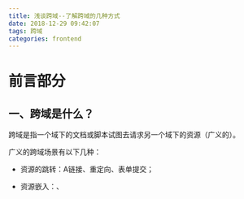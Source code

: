 ```yaml
---
title: 浅谈跨域--了解跨域的几种方式
date: 2018-12-29 09:42:07
tags: 跨域
categories: frontend
---
```


# 前言部分

## 一、跨域是什么？

跨域是指一个域下的文档或脚本试图去请求另一个域下的资源（广义的）。

广义的跨域场景有以下几种：

- 资源的跳转：A链接、重定向、表单提交；

- 资源嵌入：<link>、<script>、<img>、<iframe> 等DOM标签，还有样式中 background:url()、@font-face()等文件外链；

- 脚本请求： js发起的ajax请求、dom和js对象的跨域操作等；

我们通常所说的跨域是狭义的，是由浏览器同源策略限制的一类请求场景。

## 二、同源策略是什么？

同源策略/SOP（Same origin policy）是一种约定，由 Netscape 公司 1995 年引入浏览器，它是浏览器最核心也最基本的安全功能，如果缺少了同源策略，浏览器很容易受到XSS（跨站脚本攻击）、CSFR（Cross-site request forgery 跨站请求伪造）等攻击。所谓同源是指 ”协议+域名+端口” 三者相同，即便两个不同的域名指向同一个 ip 地址，也非同源。

跨域的安全限制，主要是针对浏览器端来说的，服务器端是不存在跨域安全限制的。

浏览器的同源策略限制从一个源加载的文档或脚本与来自另一个源的资源进行交互。如果协议、端口和主机对于两个页面是相同的，则两个页面具有相同的源，否则就是不同源的。如果要在js里发起跨域请求，则要进行一些特殊处理了。或者，你可以把请求发到自己的服务端，再通过后台代码发起请求，再将数据返回前端。

总结来说同源策略限制以下几种行为：

- Cookie、LocalStorage 和 IndexDB（也是一种前端缓存） 无法读取；
- DOM 和 Js对象无法获得；
-  AJAX 请求不能发送；

## 三、常见的跨域场景有哪些？

| URL                                                          | 说明                     | 是否允许通信 |
| :----------------------------------------------------------- | :----------------------- | :----------- |
| http://www.demo.com/a.js <br><http://www.demo.com/b.js><br><http://www.demo.com/lab/c.js> | 同一域名，不同文件或路径 | 允许         |
| <http://www.demo.com:8000/a.js> <br/><http://www.demo.com/b.js> | 同一域名，不同端口       | 不允许       |
| <http://www.demo.com/a.js> <br/><https://www.demo.com/b.js>  | 同一域名，不同协议       | 不允许       |
| <http://www.demo.com/a.js> <br/><http://127.0.0.1/b.js>      | 域名和域名对应相同ip     | 不允许       |
| <http://www.demo.com/a.js> <br/><http://x.demo.com/b.js><br/>http://demo.com/c.js | 主域相同，子域不同       | 不允许       |

#### 了解更多：

- 以上表格中第四个 “域名和域名对应相同IP” 不允许通信，虽然对应的IP地址是相同，但是也是不同的域名，这种也是判定为跨域的。我遇到的示例：做微信公众号的测试号配置时，需要在测试号的 **体验接口权限表** **- 网页服务 - 网页帐号 - 网页授权获取用户基本信息 **中配置 **授权回调页面域名**，这里配置的域名需要和提供公众号访问的域名保持一致，我理解的也就是保证非跨域情况配置。经过我多次踩坑，发现以下两种情况域名配置微信是无法进行授权回调的：

  1. 公司内网 IP 地址，经过外网映射之后形成的 IP 地址；
  2. IP 地址对应的一个域名；
  3. IP 地址相同，对应端口号未配置；

  第3条情况对应表格第二个“同一域名，不同端口”不允许访问，需要将端口严格保持一致。

  第1、2 条两种情况其实和表格中第四个的情况都是一回事，是属于 “域名和域名对应相同 IP” 的情况。后来我使用了内网的IP去设置，使授权回调IP和配置在公众号菜单访问的地址链接中的IP保持一致，完成了授权。

## 四、解决方案

- 通过 jsonp 跨域

- document.domain + iframe 跨域

- location.hash + iframe

- window.name + iframe 跨域

- postMessage 跨域

- 跨域资源共享（CORS）

- nginx 代理跨域

- nodejs 中间件代理跨域

- WebSocket 协议跨域

# 跨域的几种解决方案
## 一、jsonp 方式
jsonp (json with padding) 是 json 的一种“使用模式”，是为了解决跨域问题而产生的解决方案。

#### 1、jsonp 产生思路：

1. AJAX 直接请求普通文件存在跨域无权限访问的问题, 尽管是静态页面；
2. 我们在调用 js 文件的时候又不受跨域影响, 比如引入 jquery 框架的时候（通过<script>标签引入）；
3. 凡是拥有 src 这个属性的标签都可以跨域例如 <script> <img> <iframe>;
4. 如果想通过**纯web端**跨域访问数据只有一种可能,那就是把远程服务器上的数据装进js格式的文件里；
5. json 是一个轻量级的数据格式,还被 js 原生支持；
6. 为了便于客户端使用数据，逐渐形成了一种非正式传输协议，人们把它称作**JSONP**，该协议的一个要点就是允许用户传递一个callback 参数给服务端；

#### 2、举例：
**以下是使用jQuery的jsonp发起跨域请求的例子描述，并总结。为了将过程描述清楚，内容过长，请谅解。**

- 我们先来看一看模拟静态文件访问跨域情况：
  只前端自己写一写代码，在不同端口形成的跨域情况下进行模拟；
  MacBook 的本地服务端口配置我将会在后续给出。
  ​    1. 准备环境
  ​      Macbook users 路径下的站点，用自带Apache 配置一个 *8001 端口，Apache默认端口 *80 (/Library/WebServer/Document) 端口。端口不一样，构成跨域条件。

      2. 开始模拟，使用 <script> 标签实现跨域访问
    -  测试文件准备

      端口为 *8001
      站点目录：
      ![8001站点目录.png](https://upload-images.jianshu.io/upload_images/3402395-4c033c933589bb8d.png?imageMogr2/auto-orient/strip%7CimageView2/2/w/1240)
      代码如下, 文件名称写在代码顶部：
```js
<!--requestTest.html-->
<!DOCTYPE html>
<html lang="en">
  <head>
    <meta charset="UTF-8">
    <title>跨域测试</title>
    <script src="http://libs.baidu.com/jquery/2.1.4/jquery.min.js"></script>
    <script type="text/javascript">
      // /* 
      // 演示端口不同引起的跨域
      $(document).ready(function () {
        $("#btn").click(function () {
          $.ajax({
            // url: 'http://localhost:8001/student', // 默认的 *8001 端口站点, 数据所在位置，跨域条件达成
            // url: 'http://localhost:8080/message', // 自己配置的 users 下的 *8080 端口站点，数据所在位置，非跨域
            type: 'GET',
            success: function (data) {
              $(text).val(JSON.stringify(data))
            }
          })
        })
      })
      // */
      var message = function(data) {
        console.log('执行 message 方法.返回数据为：', data)
        alert(data[1].title)
      }
    </script>
    <!--使用 jsonp 实现跨域请求，用 js 包裹数据，可以访问。（这种情况更适用于前端的处理）-->
    <!--经测试，在未拼接 callback 的情况下，浏览器执行完这俩 js 文件，自动匹配了 message 方法。效果相同-->
    <script type="text/javascript" src="http://localhost:8080/message?callback=message"></script>
  </head>
  <body>
    <input id="btn" type="button" value="跨域获取数据">
    <textarea id="text" style="width: 400px; height: 100px;"></textarea>
  </body>
</html>
```

```json
/**
 * student.json
*/
[{
  "age": 22,
  "birthday": "2018-1-10 12:12",
  "id": 1,
  "major": "信息管理",
  "name": "Damon",
  "status": true
}, {
  "age": 23,
  "birthday": "2018-1-10 12:12",
  "id": 2,
  "major": "软件工程",
  "name": "John",
  "status": true
}, {
  "age": 24,
  "birthday": "2018-1-10 12:12",
  "id": 3,
  "major": "计算机科学与技术",
  "name": "Sonia",
  "status": true
}, {
  "age": 22,
  "birthday": "2018-1-10 12:12",
  "id": 4,
  "major": "计算机科学与技术",
  "name": "Mary",
  "status": true
}]
```
端口为8080
站点目录：
![8080站点目录.png](https://upload-images.jianshu.io/upload_images/3402395-8e02b0706c45b55f.png?imageMogr2/auto-orient/strip%7CimageView2/2/w/1240)
代码如下：
```json
/**
 * message.js
 */
console.log('服务器端执行前端传来的 message 方法。并携带参数返回。')
message([
  {"id":"1", "title":"上海新闻联播，12岁的小王竟然比年仅六岁的小李大6岁！"},
  {"id":"2", "title":"楼市告别富得流油 专家:房价下跌是大概率事件"},
  {"id":"3", "title":"股市暴跌，双十一战绩赫然，这究竟是什么鬼迷了心窍？！"},
  {"id":"4", "title":"没有运气，不要玩A股，你以为的谷底，只是下一个高地！"},
  {"id":"5", "title":"美丽新世界，啦啦啦啦啦~"},
  {"id":"6", "title":"国际要闻：听说昨天特朗普因为下个小雨没去开会！"},
  {"id":"7", "title":"易烊千玺太帅，阿姨、妈妈、女友、姐姐组成的几千万粉丝高呼请他停止散发魅力！"},
  {"id":"8", "title":"谢耳朵和艾米结婚了，好感动！"},
  {"id":"9", "title":"如果明天不下雨，竟然也不一定看到太阳！"},
  {"id":"10", "title":"没有新闻了。"}
]);
```

- 演示
  在8001端口下的 requestTest.html 文件中，访问本端口映射的文件中的student文件，并展示在页面中，可正常访问到，结果如下: 
  ![8001_student.png](https://upload-images.jianshu.io/upload_images/3402395-6c5b8cf775dae058.png?imageMogr2/auto-orient/strip%7CimageView2/2/w/1240)

在8001端口下 requestTest.html 文件中，访问 8080端口下的文件 message.js:

![8001文件请求8080中message.png](https://upload-images.jianshu.io/upload_images/3402395-c8cddd571a087ba8.png?imageMogr2/auto-orient/strip%7CimageView2/2/w/1240)

该请求报错，提示跨域不被允许：
![8001访问8080message报错信息.png](https://upload-images.jianshu.io/upload_images/3402395-31fa1b37fcfac340.png?imageMogr2/auto-orient/strip%7CimageView2/2/w/1240)

在8001端口下 requestTest.html 文件中，通过 <script> 标签 包裹message.js 的请求: 

![8001通过script标签访问8080的message代码.png](https://upload-images.jianshu.io/upload_images/3402395-c21616435978c5ba.png?imageMogr2/auto-orient/strip%7CimageView2/2/w/1240)

可以看到跨域报错信息不见了，可以正常访问到数据：

![8001 script方式跨域请求访问8080message运行结果.png](https://upload-images.jianshu.io/upload_images/3402395-d262abcd2107a579.png?imageMogr2/auto-orient/strip%7CimageView2/2/w/1240)

总结：能够正常访问数据，script 标签可以得到其他来源的数据，这也是jsonp的理论依据。缺点：只能进行get 请求，无法访问服务器的响应文本（单向请求）。
- 现在来看jQuery 的 jsonp 方式跨域请求，结合后台服务器进行 jsonp 请求：
  这部分内容是后台小伙伴帮忙完成的，这里也非常感谢不辞劳苦，不厌其烦替我解答还帮我写demo的后台小伙伴！
  服务端代码如下：
```java
protected final static String CHARSET = ";charset=UTF-8";

	@RequestMapping(value = "/rest/public/weChat/subscription/queryAuthTaskStatus" ,method = RequestMethod.GET,produces = MediaType.APPLICATION_JSON_VALUE + CHARSET)
    @ResponseBody
    public void queryTaskStatus(HttpServletRequest request, PrintWriter out, HttpServletResponse response)throws ServletException, IOException {


        List<Student> studentList = new ArrayList();
        Student student = new Student();
        student.setName("Zhangshan");
        student.setAge("23");
        student.setMajor("前端html");
        student.setStatus(true);
        studentList.add(student);
        Student student2 = new Student();
        student2.setName("list");
        student2.setAge("20");
        student2.setMajor("java开发");
        student2.setStatus(true);
        studentList.add(student2);
        Student student3 = new Student();
        student3.setName("李明");
        student3.setAge("18");
        student3.setMajor("数据部门");
        student3.setStatus(false);
        studentList.add(student3);

        JSONArray jsonArray = JSONArray.fromObject(studentList);
        String result = jsonArray.toString();

     //前端传过来的回调函数名称
      String callback = request.getParameter("callback");


     //前端传过来的回调函数名称
        result = callback + "(" +result+")";
        response.getWriter().write(result);
        //out.write(result);

        //out.flush();
        //out.close();
    }
}
```
我们首先看一下采用ajax 普通方式进行请求， js 代码如下：
```js
$ajax({
    url: "http://localhost:8082/SSM2/rest/public/weChat/subscription/query/queryAuthTaskStatus",
    type: "get",
    datatype: "json", // 指定服务器返回的数据类型
    success: function(data) {
        alert(asd);
        // var asd = JSON.stringify(data);
    }
});
```
普通方式请求提示跨域无法访问，结果如图：

![jQuery普通方式请求服务器数据.jpg](https://upload-images.jianshu.io/upload_images/3402395-4940ad4217c52034.jpg?imageMogr2/auto-orient/strip%7CimageView2/2/w/1240)

然后我们更改代码，使用ajax jsonp方式请求，如果使用简单的方式，就只需配置 dataType: ‘jsonp’,就可以发起一个跨域请求。jsonp 指定服务器返回的数据类型为 jsonp 格式，可以看到请求的路径自动带了一个callback=xxx，xxx是 jQuery随机生成的一个回调函数名称。
服务器端代码不变，js 代码截图如下:

![jQuery jsonp方式请求数据代码.png](https://upload-images.jianshu.io/upload_images/3402395-a20c6d4e48f56ff6.png?imageMogr2/auto-orient/strip%7CimageView2/2/w/1240)

可正常访问数据，请求结果如下(示例中json 数据解析出现乱码，暂时忽略):

![jQuery jsonp 方式请求结果截图.jpg](https://upload-images.jianshu.io/upload_images/3402395-c7af00d5d2dea07d.jpg?imageMogr2/auto-orient/strip%7CimageView2/2/w/1240)

以上的例子能简单看到 jsonp 是能够完成跨域请求的，结合前后台的配合，也更好理解怎么使用 jsonp 。

- 我们再来简单看下如何指定 jsonp 回调函数：
  以下的例子和解说我搬运自：https://www.cnblogs.com/chiangchou/p/jsonp.html，看完醍醐灌顶。
  上代码：
```js
  <%@ page pageEncoding="utf-8" contentType="text/html;charset=UTF-8"  language="java" %>
  <html>
  <head>
      <title>跨域测试</title>
      <script src="js/jquery-1.7.2.js"></script>
      <script>
  
          function showData (data) {
              console.info("调用showData");
 
             var result = JSON.stringify(data);
             $("#text").val(result);
         }
 
         $(document).ready(function () {
 
 //            window.showData = function  (data) {
 //                console.info("调用showData");
 //
 //                var result = JSON.stringify(data);
 //                $("#text").val(result);
 //            }
 
             $("#btn").click(function () {
 
                 $.ajax({
                    url: "http://localhost:9090/student",
                     type: "GET",
                     dataType: "jsonp",  //指定服务器返回的数据类型
                     jsonpCallback: "showData",  //指定回调函数名称
                     success: function (data) {
                         console.info("调用success");
                     }
                 });
             });
 
         });
     </script>
 </head>
 <body>
     <input id="btn" type="button" value="跨域获取数据" />
     <textarea id="text" style="width: 400px; height: 100px;"></textarea>
 
 </body>
 </html>

```
回调函数可以写到<script>里（默认属于window对象），或者指明写到window对象里，看jQuery源码，可以看到jQuery调用回调函数时，是调用的window.callback。代码如上，看调用结果发现，请求时带的参数是callback=showData,然后再调用了success，后台先将参数放进回调函数里，本质上前端是插入了一个脚本，放入数据，就等于执行了那个回调方法，再进行网络请求的响应处理，所以回调函数先拿到了数据，success再走。success是返回成功以后必定会调的函数。

如果想要更改 callback 这个参数的名称，参考以下代码第23行。
```js
  <%@ page pageEncoding="utf-8" contentType="text/html;charset=UTF-8"  language="java" %>
  <html>
  <head>
      <title>跨域测试</title>
      <script src="js/jquery-1.7.2.js"></script>
      <script>
  
          function showData (data) {
              console.info("调用showData");
 
             var result = JSON.stringify(data);
             $("#text").val(result);
         }
 
         $(document).ready(function () {
 
             $("#btn").click(function () {
 
                 $.ajax({
                     url: "http://localhost:9090/student",
                     type: "GET",
                     dataType: "jsonp",  //指定服务器返回的数据类型
                     jsonp: "theFunction",   //指定参数名称，前端调用时接口后面要指定的参数名(必须，作为后台参数，执行该回调方法，便会把数据带回)
                     jsonpCallback: "showData",  //指定回调函数名称，本地接收数据的函数。(必须)
                    success: function (data) {
                        console.info("调用success");
                     }
                 });
             });
 
         });
     </script>
 </head>
 <body>
     <input id="btn" type="button" value="跨域获取数据" />
     <textarea id="text" style="width: 400px; height: 100px;"></textarea>
 
 </body>
 </html>
```
如此以来后台也要跟着改变，找到我前面的例子**jQuery 的 jsonp 方式跨域请求**中后台代码，找到下图对应位置并作出修改：

![后台修改代码提示](https://upload-images.jianshu.io/upload_images/3402395-523d94f4102f5dae.jpeg?imageMogr2/auto-orient/strip%7CimageView2/2/w/1240)

把getParameter(“callback”)里的callback改成前面23行代码配置的函数名“theFunction”即可。

经测试，无法进行POST请求，要测试就将前面的请求方式更改成POST即可，结果如下：

![jsonp进行POST请求报错信息](https://upload-images.jianshu.io/upload_images/3402395-b0cfcf24a1b795f0.png?imageMogr2/auto-orient/strip%7CimageView2/2/w/1240)

jsonp 本质就是执行了JavaScript。是通过 script 标签的开放策略，使网页可以获取其他来源的数据，用 jsonp 获取的数据也不是真正的 json,而是任意的JavaScript, 用JavaScript解释器，而不是用json解析器解析，ajax 只是对脚本请求做了封装。所以，ajax 的 jsonp 请求也是不支持 POST 的。在谷歌浏览器Chrome中查看 jsonp 发送的请求都是js类型，而不是 xhr【1，文末注解】 ：【图片来源自水印地址】

![请求类型示意图](https://upload-images.jianshu.io/upload_images/3402395-dee43296481ff528.png?imageMogr2/auto-orient/strip%7CimageView2/2/w/1240)

#### 3、总结

综上一大堆解释和示例，我们可以对 jsonp 原理作如下简单描述：
以下例子是较早学习跨域看到的描述，觉得写得很好，当时只记录了这个片段，未保存出处，若有人看到过望在评论指出，我会补上。**也在此对作者表达歉意，并检讨以后摘录要记下出处**。

首先我们假设a网页调用b网站的服务

1. a 网站需要准备一个方法，例如 callback(args);
2. a 网站在页面中插入一个 <script> 标签，src 指向 b 网站的地址，并带上callback  作为参数;
3. b网站接受请求处理后，把结果和回调方法的名字组成一个字符串返回，例如callback(‘data’);
4. 由于是 script 标签，b 网站返回的字符串会被当成js解析执行，相当于调用到了 callback 方法;
5. 主要利用了 script（img, iframe等有src属性的标签）可以跨站点访问的特性，且只能用 GET 请求，需要服务端做点配合，并且需要信任服务器(安全考虑)。jquery 的 jsonp ajax 只是封装了这个过程，让你看上去和普通 ajax 没什么区别，其实却一点关系都没有。

友情提示：axios 不支持 jsonp ,要用的话，可以装插件或者使用原生实现。

## 二、跨域资源共享

**跨域资源共享（CORS）是一种网络浏览器的技术规范，它为web服务器定义了一种方式，允许网页从不同的域访问资源。CORS就是为了让AJAX可以实现可控的跨域访问而生的。**

#### 1、内部机制讲解

###### 1) 简介

通过在HTTP Header中加入扩展字段，服务器在相应网页头部加入字段表示允许访问的domain和HTTP method，客户端检查自己的域是否在允许列表中，决定是否处理响应。

CORS 需要浏览器和服务器同时支持。目前所有浏览器都支持该功能，IE浏览器不能低于IE10。

整个 CORS 通信过程，都是浏览器自动完成，不需要用户参与。对于开发者来说，CORS 通信与同源的 AJAX 通信没有差别，代码完全一样。浏览器一旦发现 AJAX 请求跨源，就会自动添加一些附加的头信息，有时还会多出一次附加的请求，但用户不会有感觉。

因此，实现CORS通信的关键是服务器。只要服务器实现了CORS接口，就可以跨源通信。

###### 2) 两种请求

浏览器将 cors 请求分为两种请求：简单请求 和 非简单请求。简单请求就是使用设定的请求方式请求数据
而非简单请求则是在使用设定的请求方式请求数据之前,先发送一个OPTIONS请求,看服务端是否允许客户端发送非简单请求.只有"预检"通过后才会再发送一次请求用于数据传输。（例子，get、put 请求方式的区别）。

只要同时满足以下两大条件，就属于简单请求。

```js
（1) 请求方法是以下三种方法之一：
    HEAD
    GET
    POST
（2）HTTP的头信息不超出以下几种字段：
    Accept
    Accept-Language
    Content-Language
    Last-Event-ID
    Content-Type：只限于三个值application/x-www-form-urlencoded、multipart/form-data、text/plain
```

凡是不同时满足上面两个条件，就属于非简单请求。

浏览器对这两种请求的处理，是不一样的。

###### 3) 简单请求：

浏览器对于简单的请求，直接发起 cors 请求。具体的说，就是在请求头加上 Origin 字段。比如截取规划小智请求的报头信息：（这个请求不是真的简单请求，只是找了实例为了方便查看结果关键的头信息）

```http
Accept:*/*
Accept-Encoding:gzip, deflate, br
Accept-Language:zh-CN,zh;q=0.8
Cache-Control:no-cache
Connection:keep-alive
Content-Length:630
content-type:application/json
Host:server.guihuaxiaozhi.com
Origin:http://127.0.0.1:33284
Pragma:no-cache
Referer:https://servicewechat.com/wx3e0ec267606ff974/devtools/page-frame.html
User-Agent:Mozilla/5.0 (iPhone; CPU iPhone OS 9_1 like Mac OS X) AppleWebKit/601.1.46 (KHTML, like Gecko) Version/9.0 Mobile/13B143 Safari/601.1 wechatdevtools/1.02.1812180 MicroMessenger/6.7.3 Language/zh_CN webview/ token/9c8817cf1182bd6804aab2b7ad0a756a
```

上面的头信息中，`Origin`字段用来说明，本次请求来自哪个源（协议 + 域名 + 端口）。服务器根据这个值，决定是否同意这次请求。

如果`Origin`指定的源，不在许可范围内，服务器会返回一个正常的HTTP回应。浏览器发现，这个回应的头信息没有包含`Access-Control-Allow-Origin`字段（详见下文），就知道出错了，从而抛出一个错误，被`XMLHttpRequest`的`onerror`回调函数捕获。注意，这种错误无法通过状态码识别，因为HTTP回应的状态码有可能是200。（ps: 我理解具体就是请求的回应状态为200，但是会在控制台提示错误信息，access-origin-check）

如果`Origin`指定的域名在许可范围内，服务器返回的响应，会多出几个头信息字段。

```http
Access-Control-Allow-Credentials:true
Access-Control-Allow-Origin:http://127.0.0.1:33284
Access-Control-Expose-Headers:Set-Cookie
Connection:keep-alive
Content-Type:application/json;charset=UTF-8
Date:Thu, 27 Dec 2018 02:24:44 GMT
Server:nginx/1.10.2
Set-Cookie:SESSION=243e9e07-c7f9-4cb5-b896-e8807ecbb695; Path=/bdp-webconsumer/; HttpOnly
Transfer-Encoding:chunked
Vary:Origin
```

上面的头信息之中，有三个与CORS请求相关的字段，都以`Access-Control-`开头。注意这几个是响应头里的，由服务器端设置。

- **Access-Control-Allow-Origin** 

  该字段是必须的。它的值要么是请求时`Origin`字段的值，指定域名的请求; 要么是一个`*`，表示接受任意域名的请求。

- **Access-Control-Allow-Credentials**

  该字段可选。它的值是一个布尔值，表示是否允许发送 Cookie。默认情况下，Cookie 不包括在CORS请求之中。设为`true`，即表示服务器明确许可，Cookie可以包含在请求中，一起发给服务器。这个值也只能设为`true`，如果服务器不要浏览器发送Cookie，删除该字段即可。

- **Access-Control-Expose-Headers**

  该字段可选。CORS请求时，`XMLHttpRequest`对象的`getResponseHeader()`方法只能拿到6个基本字段：`Cache-Control`、`Content-Language`、`Content-Type`、`Expires`、`Last-Modified`、`Pragma`。如果想拿到其他字段，就必须在`Access-Control-Expose-Headers`里面指定。上面的例子指定，`getResponseHeader('Set-Cookie')`可以返回`Set-Cookie`(服务器为浏览器设置cookie)字段的值。

上面说到，CORS请求默认不发送Cookie和HTTP认证信息。如果要把Cookie发到服务器，一方面要服务器同意，指定`Access-Control-Allow-Credentials`字段。另一方面，需要前端，在请求的时候设置`withCredentials`属性，才能让浏览器处理携带 cookie 发起请求。

注意：

如果要发送Cookie，`Access-Control-Allow-Origin`就不能设为星号，必须指定明确的、与请求网页一致的域名。同时，Cookie依然遵循同源政策，只有用服务器域名设置的Cookie才会上传，其他域名的Cookie并不会上传，且（跨源）原网页代码中的`document.cookie`也无法读取服务器域名下的Cookie。

###### 4）非简单请求

- 预检请求

  非简单请求是那种对服务器有特殊要求的请求，比如请求方法是`PUT`或`DELETE`，或者`Content-Type`字段的类型是`application/json`。

  非简单请求的CORS请求，会在正式通信之前，增加一次HTTP查询请求，称为"预检"请求（preflight）。

  浏览器先询问服务器，当前网页所在的域名是否在服务器的许可名单之中，以及可以使用哪些HTTP动词和头信息字段。只有得到肯定答复，浏览器才会发出正式的`XMLHttpRequest`请求，否则就报错。

  下面是一段浏览器的JavaScript脚本。

  ```js
  
  var url = 'http://api.alice.com/cors';
  var xhr = new XMLHttpRequest();
  xhr.open('PUT', url, true);
  xhr.setRequestHeader('X-Custom-Header', 'value');
  xhr.send();
  ```

  上面代码中，HTTP请求的方法是`PUT`，并且发送一个自定义头信息`X-Custom-Header`。

  浏览器发现，这是一个非简单请求，就自动发出一个"预检"请求，要求服务器确认可以这样请求。下面是这个"预检"请求的HTTP头信息。

  ```
  OPTIONS /cors HTTP/1.1
  Origin: http://api.bob.com
  Access-Control-Request-Method: PUT
  Access-Control-Request-Headers: X-Custom-Header
  Host: api.alice.com
  Accept-Language: en-US
  Connection: keep-alive
  User-Agent: Mozilla/5.0...
  ```

  "预检"请求用的请求方法是`OPTIONS`，表示这个请求是用来询问的。头信息里面，关键字段是`Origin`，表示请求来自哪个源。

  除了`Origin`字段，"预检"请求的头信息包括两个特殊字段。

  - **Access-Control-Request-Method**

  该字段是必须的，用来列出浏览器的CORS请求会用到哪些HTTP方法，上例是`PUT`。

  - **Access-Control-Request-Headers**

  该字段是一个逗号分隔的字符串，指定浏览器CORS请求会额外发送的头信息字段，上例是`X-Custom-Header`。

- 预检请求的回应(仍以上面的例子来说明)

  服务器收到"预检"请求以后，检查了`Origin`、`Access-Control-Request-Method`和`Access-Control-Request-Headers`字段以后，确认允许跨源请求，就可以做出回应。

  ```http
  HTTP/1.1 200 OK
  Date: Mon, 01 Dec 2008 01:15:39 GMT
  Server: Apache/2.0.61 (Unix)
  Access-Control-Allow-Origin: http://api.bob.com
  Access-Control-Allow-Methods: GET, POST, PUT
  Access-Control-Allow-Headers: X-Custom-Header
  Content-Type: text/html; charset=utf-8
  Content-Encoding: gzip
  Content-Length: 0
  Keep-Alive: timeout=2, max=100
  Connection: Keep-Alive
  Content-Type: text/plain
  ```

  上面的HTTP回应中，关键的是`Access-Control-Allow-Origin`字段，表示`http://api.bob.com`可以请求数据。该字段也可以设为星号(*)，表示同意任意跨源请求。注意的点在简单请求里有提到，这里类似。

  ```http
  Access-Control-Allow-Origin: *
  ```

  如果浏览器否定了"预检"请求，会返回一个正常的HTTP回应，但是没有任何CORS相关的头信息字段。这时，浏览器就会认定，服务器不同意预检请求，因此触发一个错误，被`XMLHttpRequest`对象的`onerror`回调函数捕获。控制台会打印出如下的报错信息。

  ```js
  
  XMLHttpRequest cannot load http://api.alice.com.
  Origin http://api.bob.com is not allowed by Access-Control-Allow-Origin.
  ```

  服务器回应的其他CORS相关字段如下。

  ```http
  Access-Control-Allow-Methods: GET, POST, PUT
  Access-Control-Allow-Headers: X-Custom-Header
  Access-Control-Allow-Credentials: true
  Access-Control-Max-Age: 1728000
  ```

  - **Access-Control-Allow-Methods**

  该字段必需，它的值是逗号分隔的一个字符串，表明服务器支持的所有跨域请求的方法。注意，返回的是所有支持的方法，而不单是浏览器请求的那个方法。这是为了避免多次"预检"请求。

  - **Access-Control-Allow-Headers**

  如果浏览器请求包括`Access-Control-Request-Headers`字段，则`Access-Control-Allow-Headers`字段是必需的。它也是一个逗号分隔的字符串，表明服务器支持的所有头信息字段，不限于浏览器在"预检"中请求的字段。

  - **Access-Control-Allow-Credentials**

  该字段与简单请求时的含义相同。

  - **Access-Control-Max-Age**

  该字段可选，用来指定本次预检请求的有效期，单位为秒。上面结果中，有效期是20天（1728000秒），即允许缓存该条回应1728000秒（即20天），在此期间，不用发出另一条预检请求。

- 浏览器的正常请求和回应

  一旦服务器通过了"预检"请求，以后每次浏览器正常的CORS请求，就都跟简单请求一样，会有一个`Origin`头信息字段。服务器的回应，也都会有一个`Access-Control-Allow-Origin`头信息字段。

  下面是"预检"请求之后，浏览器的正常CORS请求。

  > ```http
  > PUT /cors HTTP/1.1
  > Origin: http://api.bob.com
  > Host: api.alice.com
  > X-Custom-Header: value
  > Accept-Language: en-US
  > Connection: keep-alive
  > User-Agent: Mozilla/5.0...
  > ```

  上面头信息的`Origin`字段是浏览器自动添加的。

  下面是服务器正常的回应。

  > ```http
  > Access-Control-Allow-Origin: http://api.bob.com
  > Content-Type: text/html; charset=utf-8
  > ```

  上面头信息中，`Access-Control-Allow-Origin`字段是每次回应都必定包含的。

#### 2、如何实现 CORS 
只需要在后台中加上配置来允许跨域请求。如果还需要携带cookie在前端被请求的Response header中加入允许携带配置，就可以实现跨域访问了！

以下也是后台小伙伴友情提供，这里再次感谢~(*^__^*) 嘻嘻……
下面我们来看一下 Java 的Tomcat 配置 cors:
首先需要下载 jar 包cors-filter与java-property-utils：

```java
<!-- https://mvnrepository.com/artifact/com.thetransactioncompany/cors-filter -->
<dependency>
    <groupId>com.thetransactioncompany</groupId>
    <artifactId>cors-filter</artifactId>
    <version>2.5</version>
</dependency>
<!-- https://mvnrepository.com/artifact/com.thetransactioncompany/java-property-utils -->
<dependency>
    <groupId>com.thetransactioncompany</groupId>
    <artifactId>java-property-utils</artifactId>
    <version>1.10</version>
</dependency>
```
修改web.xml, 增加以下代码（最好放在其他filter前边）
```java
<filter>         
    <filter-name>CORS</filter-name>  
    <filter-class>com.thetransactioncompany.cors.CORSFilter</filter-class>  
    <init-param>  
     <param-name>cors.allowOrigin</param-name>  
        <param-value>*</param-value>  
    </init-param>  
    <init-param>  
     <param-name>cors.supportedMethods</param-name>  
        <param-value>GET, POST, HEAD, PUT, DELETE</param-value>  
    </init-param>  
    <init-param>  
     <param-name>cors.supportedHeaders</param-name>  
        <param-value>Accept, Origin, X-Requested-With, Content-Type, Last-Modified</param-value>  
    </init-param>  
    <init-param>  
        <param-name>cors.exposedHeaders</param-name>  
        <param-value>Set-Cookie</param-value>  
    </init-param>  
    <init-param>  
        <param-name>cors.supportsCredentials</param-name>  
        <param-value>true</param-value>  
    </init-param>
</filter>  
  
<filter-mapping>  
    <filter-name>CORS</filter-name>  
    <url-pattern>/*</url-pattern>  
</filter-mapping>
```

jQuery请求示例:
```js
$.ajax("url", {
    type: "POST",
    xhrFields: {
        withCredentials: true,
        useDefaultXhrHeader: false
    },
    data: {
        type: "test"
    },
    dataType: 'json',
    crossDomain: true,
    success: function(data, status, xhr) {
    	console.log(data);
    }
});
```

跨域请求默认不会携带 cookie 信息，如果要携带请配置以下信息：

```js
// 前端设置
“withCredentials”: true 
```

Vue 框架 axios 配置：
```
axios.defaults.withCredentials = true
```
如果前端访问成功，则说明后台配置正确，反之，说明后台配置失败。

#### 3、CORS 与 JSONP  的比较:

- jsonp只能实现 GET 请求，而cors支持所有类型的http请求；
- 使用cors，开发者可以使用XMLHttpRequest发起请求和获得响应，可以有更好的错误处理；
- jsonp 主要被老的浏览器支持，但它们往往不支持cors，而绝大多数现代浏览器都已经支持了cors。

#### 4、CORS主要应用场景：

- 后台使用 restful API 架构，前后台不在同一服务器，需要用到。



## 三、nginx 反向代理接口跨域
有反向代理，那就肯定有正向代理。我们先来简单说说这个正、反向代理是个啥。

关于代理，生活中代理场景，中介。

### 1、正向代理原理
正向代理类似一个跳板机，把浏览器访问过程委托给代理去做，代理访问外部资源。
![正向代理原理示意图](https://upload-images.jianshu.io/upload_images/3402395-ba20a909839d2336.png?imageMogr2/auto-orient/strip%7CimageView2/2/w/1240)

举个例子：
我是一个用户，我访问不了某网站，但是我能访问一个代理服务器，这个代理服务器能访问那个我不能访问的网站，于是我先连上代理服务器,告诉他我需要那个无法访问网站的内容，代理服务器去取回来,然后返回给我。从目标网站的角度，只在代理服务器来取内容的时候有一次记录，有时候并不知道是用户的请求，也隐藏了用户的资料，这取决于代理告不告诉网站。
类似场景比如我们在外网去访问公司内网服务器B，我们先设置VPN，通过VPN将我们的请求转发到内网的A服务器，然后A把请求发到B上，响应内容返回到A，再由A通过VPN返回到我们。
工作流程可以描述为：
用户设置代理服务器，用户访问url，代理服务器代替用户访问并将网页内容返回。

### 2、反向代理服务器工作原理
**反向代理（Reverse Proxy）**方式是指后台内部网络服务器委托代理服务器，以代理服务器来接受Internet上的连接请求，然后将请求转发给内部网络上的服务器；并将从服务器上得到的结果返回给Internet上请求连接的客户端，此时代理服务器对外就表现为一个服务器。
用户访问的是代理服务器，前端是不知道后台真实地址，只知道代理地址。
![反向代理原理示意图](https://upload-images.jianshu.io/upload_images/3402395-b0d072681e6e1008.png?imageMogr2/auto-orient/strip%7CimageView2/2/w/1240)

再举个栗子：
我是一个用户，我可以访问某一个网站，网站的数据是来源于我访问不到的内部网络上的内容服务器，内容服务器设置了可以访问自己的代理服务器。于是我向目标内容服务器发起请求，其实我访问的是内容服务器设置的代理服务器，这个代理服务器将我的请求转发到目标内容服务器上，获取到数据后再返回给网站上，我就可以看见了。
![反向代理工作流程示意图](https://upload-images.jianshu.io/upload_images/3402395-428692e0b82edb8e.png?imageMogr2/auto-orient/strip%7CimageView2/2/w/1240)
工作流程可以描述为：
和正向代理相反，由目标内容服务器设置代理服务器，代理转发用户发起的请求，获取数据再返回给用户。

###3、使用 nginx 反向代理解决跨域
*Nginx* (engine x) 是一个高性能的[HTTP](https://baike.baidu.com/item/HTTP)和[反向代理](https://baike.baidu.com/item/%E5%8F%8D%E5%90%91%E4%BB%A3%E7%90%86/7793488)服务，也是一个IMAP/POP3/SMTP服务。

我们前面提到跨域是浏览器的同源策略导致的，同源策略它是浏览器针对脚本攻击采取的一种安全策略，并不是 HTTP 协议的一部分。所以服务器端调用 HTTP 接口只是使用了 HTTP 协议，是不会执行 js 脚本的，不需要同源策略，也就不会形成跨域问题。
我们使用代理（同源）服务器发起请求，再由代理（同源）服务器请求内部服务器。

我们先来看看怎么来设置反向代理实现跨域请求。
- 跨域举例
  假设有两个网站，A网站部署在：http://localhost:81 即本地ip端口81上；B网站部署在：http://localhost:82 即本地ip端口82上。现在A网站的页面想去访问B网站的信息，这时候浏览器是会报错的，因为形成了跨域。
  访问代码：
```
<h2>Index</h2>
<div id="show"></div>
<script type="text/javascript">
        $(function () {
            $.get("http://localhost:82/api/values", {}, function (result) {
                $("#show").html(result);
            })
        })
```
- nginx 搭建
  去官网下载 nginx，这个安装例子是Windows系统下的，下完然后安装。解压缩得到目录如下：
  ![nginx安装包解压缩目录](https://upload-images.jianshu.io/upload_images/3402395-5efc89eede85514f.png?imageMogr2/auto-orient/strip%7CimageView2/2/w/1240)

- 配置 nginx.conf
  打开目录中的 “conf” 文件夹下的“nginx.conf”。以下为未修改的配置文件片段：
```
#服务器的集群
    upstream  rj.nginx.com {  #服务器集群名字	
		server    127.0.0.1:8001  weight=1;#服务器配置   weight是权重的意思，权重越大，分配的概率越大。
		server    127.0.0.1:8002  weight=2;
	}
	
	#当前的Nginx的配置
    server {
        listen       80; #监听80端口，可以改成其他端口
        server_name  localhost; # 当前服务的域名

        #charset koi8-r;

        #access_log  logs/host.access.log  main;

        location / {
            proxy_pass http://rj.nginx.com;
            proxy_redirect default;
        }
```
修改后代码：
 ```
server {
        listen       80; #监听80端口，可以改成其他端口
        server_name  localhost; # 当前服务的域名

        #charset koi8-r;

        #access_log  logs/host.access.log  main;

		#这里是单一代理，也可以配置多个，多代理
		location /apis { #添加访问目录为/apis的代理配置
			rewrite  ^/apis/(.*)$ /$1 break;
			proxy_pass   http://localhost:82;
       }
#以下配置省略
 ```
如果要实现前端跨域携带cookie的则在 location中另外配置：
```
# 当用webpack-dev-server等中间件代理接口访问nignx时，此时无浏览器参与，故没有同源限制，下面的跨域配置可不启用
 add_header Access-Control-Allow-Origin http://www.domain1.com;  #当前端只跨域不带cookie时，可为*
 add_header Access-Control-Allow-Credentials true;
```
如果是在浏览器中访问，项目访问地址需要和nginx代理同源，可以在同一个站点或者对nginx实现cors相关配置。
修改代码片段解析：

1. 由配置信息可知，我们让nginx监听localhost的80端口，网站A与网站B的访问都是经过localhost的80端口进行访问；
2. 我们特殊配置了一个“/apis”目录的访问，并且对url执行了重写，最后使以“/apis”开头的地址（访问时的地址）都转到“http://localhost:82”（目标服务器地址）进行处理；
3. rewrite  ^/apis/(.*)$ /$1 break; 
    rewrite代表重写拦截进来的请求，并且只能对域名后边以“/apis”开头的起作用，例如www.a.com/apis/msg?x=1重写。只对/apis重写。
    rewrite后面的参数是一个简单的正则 ^/apis/(.*)$ ,$1代表正则中的第一个(),$2代表第二个()的值,以此类推。
    break代表匹配一个之后停止匹配。
- 访问地址修改
  配置了nginx，那么所有的访问都要走nginx，而不是走网站原本的地址（A网站localhost:81,B网站localhost:82）。所以要修改A网站中的ajax访问地址，把访问地址由“ http://localhost:82/api/values” 改成  “/apis/api/values”
```
<h2>Index</h2>
<div id="show"></div>

<script type="text/javascript">
        $(function () {
            $.get("/apis/api/values", {}, function (result) {
                $("#show").html(result);
            })
        })
</script>
```
然后在浏览器中访问B的数据就可以成功获取了。

## 四、nodejs 中间件代理跨域
node中间件实现跨域代理，原理大致与nginx相同，都是通过开启一个代理服务器（同源），实现数据的转发。
由于我所试验 nodejs 跨域的例子是已有的Vue项目，配置代理后实现了跨域获取数据，下面的例子分“非 Vue”和“Vue”两种进行说明。

1. 非 Vue 框架的跨域
    利用node + express + http-proxy-middleware搭建一个proxy服务器。
- 安装 node 环境、 express、 http-proxy-middleware
>***express***是基于 Node.js 平台，快速、开放、极简的 web 开发框架。
>***http-proxy-middleware*** 是专门用于 http 代理的一个 node 中间件，适用于*connect*, *express*, *browser-sync* 等等，由热门的*http-proxy* 驱动。

- 新建 js 文件： nodeProxy.js
```
"use strict";
const express = require('express');
const path = require('path');
const app = express();
const request = require('request');
 
// 配置静态文件服务中间件
let serverUrl='http://192.168.1.220:8080'; // 目标后端服务地址
app.use(express.static(path.join(__dirname, './'))); //静态资源 index.html 和node代码在一个目录下
app.use('/', function(req, res) {
  let url = serverUrl + req.url; // req.url 传入的接口路径
  req.pipe(request(url)).pipe(res);
});

app.listen(3000,'127.0.0.1', function () {//前端 ajax 地址写 http://127.0.0.1:3000/
  console.log('server is running at port 3000'); // 3000为将要启动的端口
});
```

- 运行 node nodeProxy.js
  node 做代理转发请求服务器，可以跨域请求数据。

2. Vue 框架的跨域
    利用node + webpack + webpack-dev-server代理接口跨域。在开发环境下，由于vue渲染服务和接口代理服务都是webpack-dev-server同一个，所以页面与代理接口之间不再跨域，无须设置headers跨域信息了。

- 安装中间件 http-proxy-middleware 和 express，已经有的话就不必装了。
  使用命令：
>npm install --save-dev express http-proxy-middleware

- webpack文件配置
  我使用的vue-cli, webpack 版本为 3.8.1。
  找到项目中config文件夹，然后打开index.js, 看到如下片段，进行配置:
```
module.exports = {
  dev: {
http://192.168.1.220:8080/gxtz/api/login
    // Paths
    assetsSubDirectory: 'static',
    assetsPublicPath: '/',
    proxyTable: {
      '/api/': {
        tartget: 'http://192.168.1.220:8080',
        changeOrigin: true,
        pathRewrite: {'^/api/': '/'}
      }
    },

    // Various Dev Server settings
    host: 'localhost', // can be overwritten by process.env.HOST
    port: 8080, // can be overwritten by process.env.PORT, if port is in use, a free one will be determined

    /**
     * Source Maps
     */

    // https://webpack.js.org/configuration/devtool/#development
    devtool: '#source-map',

    #其他省略
  },
}
```
这样配置完，浏览器请求地址变成如：http://localhost:8000/gxtz-server-web/*  就会匹配paths通过，进行代理转发到目标 http://192.168.1.220 上。

配置相关属性含义和前面 nginx 中相同。这样就可以进行代理了。

## 五、WebSocket协议跨域
WebSocket protocol是HTML5一种新的协议。它实现了浏览器与服务器全双工通信，同时允许跨域通讯，是server push技术的一种很好的实现。
原生WebSocket API使用起来不太方便，我们使用Socket.io，它很好地封装了webSocket接口，提供了更简单、灵活的接口，也对不支持webSocket的浏览器提供了向下兼容。
关于WebSocket我没还没有自己做实例去验证跨域，但是WebSocket本身支持跨域，只要会使用就行，之前写小程序使用过，但是代码封装程度高不适合作为例子看。以下例子是从[前端常见跨域解决方案（全）](https://segmentfault.com/a/1190000011145364) 摘抄来的，可以参考一下。

- 前端代码:
```
<div>user input：<input type="text"></div>
<script src="./socket.io.js"></script>
<script>
var socket = io('http://www.domain2.com:8080');

// 连接成功处理
socket.on('connect', function() {
    // 监听服务端消息
    socket.on('message', function(msg) {
        console.log('data from server: ---> ' + msg); 
    });

    // 监听服务端关闭
    socket.on('disconnect', function() { 
        console.log('Server socket has closed.'); 
    });
});

document.getElementsByTagName('input')[0].onblur = function() {
    socket.send(this.value);
};
</script>
```

- Nodejs socket后台：
```
var http = require('http');
var socket = require('socket.io');

// 启http服务
var server = http.createServer(function(req, res) {
    res.writeHead(200, {
        'Content-type': 'text/html'
    });
    res.end();
});

server.listen('8080');
console.log('Server is running at port 8080...');

// 监听socket连接
socket.listen(server).on('connection', function(client) {
    // 接收信息
    client.on('message', function(msg) {
        client.send('hello：' + msg);
        console.log('data from client: ---> ' + msg);
    });

    // 断开处理
    client.on('disconnect', function() {
        console.log('Client socket has closed.'); 
    });
});
```

# 结尾
简单的总结概括：

- jsonp
  适用于访问接口get请求返回值是json类型，又是跨域的情况。
  1）只支持 get 请求；
  2）需要后端配合，能够返回 callback 返回希望得到的数据；
  3）存在一定的安全性问题，不能防止滥用跨域请求的非法网站恶意调用。使用的话需做好安全防范；

- cors
  由于CORS是W3C中一项较“新”的方案，目前，浏览器支持该功能(IE8+：IE8/9需要使用XDomainRequest对象来支持CORS），CORS也已经成为主流的跨域解决方案。
  1）纯后端设置，无需前端做处理，如果需要携带cookie，前后端都要配置，前端需要配置"withCredetails": "true;

- 代理
  1）nginx 反向代理，一般适用于外网访问不了的内部网络请求，做反向代理来获取数据；
  2）nodejs 中间件代理，前后端分离引起跨域问题（从原理看nginx 反向代理应该也适用），开发阶段前后台不同源的情况。

其他的没有详细描述。在使用过程中就能够知晓很明确的使用场景，后续我再陆续补充。

# 参考链接
[前端常见跨域解决方案（全）](https://segmentfault.com/a/1190000011145364)
[jQuery jsonp跨域请求](https://www.cnblogs.com/chiangchou/p/jsonp.html)

[script 标签加载文件](https://blog.csdn.net/qq_24520119/article/details/70154369) 

[浏览器同源政策及其规避方法-阮一峰](http://www.ruanyifeng.com/blog/2016/04/same-origin-policy.html) 

[cors跨域解析-阮一峰](http://www.ruanyifeng.com/blog/2016/04/cors.html) 

[http header 的一些含义](https://cloud.tencent.com/developer/section/1189898)

还有关于 iframe 等相关的可以参考阮一峰的 [浏览器同源政策及其规避方法](http://www.ruanyifeng.com/blog/2016/04/same-origin-policy.html)

如果有没理解的也可以去这些博客找找灵感~~



* * *
【注解1】使用XMLHttpRequest (XHR)对象可以与服务器交互。您可以从URL获取数据，而无需让整个的页面刷新。这使得Web页面可以只更新页面的局部，而不影响用户的操作。

尽管名称如此，XMLHttpRequest可以用于获取任何类型的数据，而不仅仅是XML，它还支持   [HTTP](https://developer.mozilla.org/en-US/docs/Web/HTTP)以外的协议(包括文件和ftp)。

【注解2】前端将回调函数传到后台，后台将要返回的数据绑定到回调函数上，这时候前端的回调中就可以拿到数据了，在后台执行响应response的相关语句后在前端的请求success中才会拿到。

```Java
result = callback + "(" +result+")"; // 绑定前端传入回调函数
response.getWriter().write(result); // 后台将数据作为响应带回。不加这一句前端指定的callback对应函数能拿到数据，但是ajax请求success中是获取不到数据的。
```

对于更详细的XMLHttpRequest请求内容可以参考：[使用XMLHttpRequest](https://segmentfault.com/a/1190000004322487)

* * *